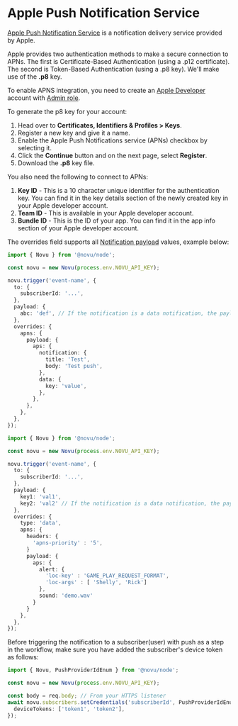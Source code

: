 # Apple Push Notification Service

[Apple Push Notification Service](https://docs.expo.dev/push-notifications/overview/) is a notification delivery service provided by Apple.

Apple provides two authentication methods to make a secure connection to APNs. The first is Certificate-Based Authentication (using a .p12 certificate). The second is Token-Based Authentication (using a .p8 key). We'll make use of the **.p8** key.

To enable APNS integration, you need to create an [Apple Developer](https://developer.apple.com.) account with [Admin role](https://appstoreconnect.apple.com/access/users).

To generate the p8 key for your account:
<br />

1. Head over to **Certificates, Identifiers & Profiles > Keys**.
2. Register a new key and give it a name.
3. Enable the Apple Push Notifications service (APNs) checkbox by selecting it.
4. Click the **Continue** button and on the next page, select **Register**.
5. Download the **.p8** key file.

You also need the following to connect to APNs:

1. **Key ID** - This is a 10 character unique identifier for the authentication key. You can find it in the key details section of the newly created key in your Apple developer account.
2. **Team ID** - This is available in your Apple developer account.
3. **Bundle ID** - This is the ID of your app. You can find it in the app info section of your Apple developer account.

The overrides field supports all [Notification payload](https://developer.apple.com/documentation/usernotifications/setting_up_a_remote_notification_server/generating_a_remote_notification?language=objc) values, example below:

<Tabs>
  <TabItem value="nodejs" label="Node.js" default>

```ts
import { Novu } from '@novu/node';

const novu = new Novu(process.env.NOVU_API_KEY);

novu.trigger('event-name', {
  to: {
    subscriberId: '...',
  },
  payload: {
    abc: 'def', // If the notification is a data notification, the payload will be sent as the data
  },
  overrides: {
    apns: {
      payload: {
        aps: {
          notification: {
            title: 'Test',
            body: 'Test push',
          },
          data: {
            key: 'value',
          },
        },
      },
    },
  },
});
```

```ts
import { Novu } from '@novu/node';

const novu = new Novu(process.env.NOVU_API_KEY);

novu.trigger('event-name', {
  to: {
    subscriberId: '...',
  },
  payload: {
    key1: 'val1',
    key2: 'val2' // If the notification is a data notification, the payload will be sent as the data
  },
  overrides: {
    type: 'data',
    apns: {
      headers: {
        'apns-priority' : '5',
      }
      payload: {
        aps: {
          alert: {
            'loc-key' : 'GAME_PLAY_REQUEST_FORMAT',
            'loc-args' : [ 'Shelly', 'Rick']
          },
          sound: 'demo.wav'
        }
      }
    },
  },
});
```

  </TabItem>
</Tabs>

Before triggering the notification to a subscriber(user) with push as a step in the workflow, make sure you have added the subscriber's device token as follows:

```typescript
import { Novu, PushProviderIdEnum } from '@novu/node';

const novu = new Novu(process.env.NOVU_API_KEY);

const body = req.body; // From your HTTPS listener
await novu.subscribers.setCredentials('subscriberId', PushProviderIdEnum.APNS, {
  deviceTokens: ['token1', 'token2'],
});
```
